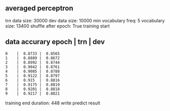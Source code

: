 averaged perceptron
----------------------------------------
trn data size: 30000
dev data size: 10000
min vocabulary freq: 5
vocabulary size: 13400
shuffle after epoch: True
training start

data accurary
  epoch  |   trn   |   dev
------------------------------
    0    |  0.8733 |  0.8565
    1    |  0.8889 |  0.8672
    2    |  0.8992 |  0.8744
    3    |  0.9042 |  0.8761
    4    |  0.9085 |  0.8788
    5    |  0.9122 |  0.8797
    6    |  0.915  |  0.8816
    7    |  0.9175 |  0.8819
    8    |  0.9201 |  0.8818
    9    |  0.9217 |  0.8821

training end
duration: 448
write predict result

